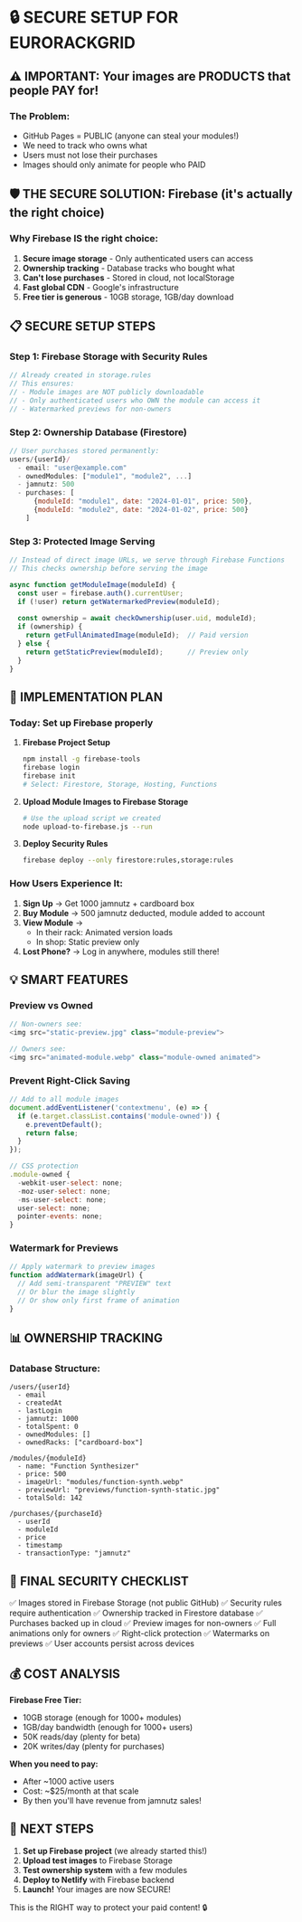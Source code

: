 # 🔒 SECURE SETUP FOR EURORACKGRID

## ⚠️ IMPORTANT: Your images are PRODUCTS that people PAY for!

### The Problem:
- GitHub Pages = PUBLIC (anyone can steal your modules!)
- We need to track who owns what
- Users must not lose their purchases
- Images should only animate for people who PAID

## 🛡️ THE SECURE SOLUTION: Firebase (it's actually the right choice)

### Why Firebase IS the right choice:
1. **Secure image storage** - Only authenticated users can access
2. **Ownership tracking** - Database tracks who bought what
3. **Can't lose purchases** - Stored in cloud, not localStorage
4. **Fast global CDN** - Google's infrastructure
5. **Free tier is generous** - 10GB storage, 1GB/day download

## 📋 SECURE SETUP STEPS

### Step 1: Firebase Storage with Security Rules
```javascript
// Already created in storage.rules
// This ensures:
// - Module images are NOT publicly downloadable
// - Only authenticated users who OWN the module can access it
// - Watermarked previews for non-owners
```

### Step 2: Ownership Database (Firestore)
```javascript
// User purchases stored permanently:
users/{userId}/
  - email: "user@example.com"
  - ownedModules: ["module1", "module2", ...]
  - jamnutz: 500
  - purchases: [
      {moduleId: "module1", date: "2024-01-01", price: 500},
      {moduleId: "module2", date: "2024-01-02", price: 500}
    ]
```

### Step 3: Protected Image Serving
```javascript
// Instead of direct image URLs, we serve through Firebase Functions
// This checks ownership before serving the image

async function getModuleImage(moduleId) {
  const user = firebase.auth().currentUser;
  if (!user) return getWatermarkedPreview(moduleId);
  
  const ownership = await checkOwnership(user.uid, moduleId);
  if (ownership) {
    return getFullAnimatedImage(moduleId);  // Paid version
  } else {
    return getStaticPreview(moduleId);      // Preview only
  }
}
```

## 🚀 IMPLEMENTATION PLAN

### Today: Set up Firebase properly
1. **Firebase Project Setup**
   ```bash
   npm install -g firebase-tools
   firebase login
   firebase init
   # Select: Firestore, Storage, Hosting, Functions
   ```

2. **Upload Module Images to Firebase Storage**
   ```bash
   # Use the upload script we created
   node upload-to-firebase.js --run
   ```

3. **Deploy Security Rules**
   ```bash
   firebase deploy --only firestore:rules,storage:rules
   ```

### How Users Experience It:

1. **Sign Up** → Get 1000 jamnutz + cardboard box
2. **Buy Module** → 500 jamnutz deducted, module added to account
3. **View Module** → 
   - In their rack: Animated version loads
   - In shop: Static preview only
4. **Lost Phone?** → Log in anywhere, modules still there!

## 💡 SMART FEATURES

### Preview vs Owned
```javascript
// Non-owners see:
<img src="static-preview.jpg" class="module-preview">

// Owners see:
<img src="animated-module.webp" class="module-owned animated">
```

### Prevent Right-Click Saving
```javascript
// Add to all module images
document.addEventListener('contextmenu', (e) => {
  if (e.target.classList.contains('module-owned')) {
    e.preventDefault();
    return false;
  }
});

// CSS protection
.module-owned {
  -webkit-user-select: none;
  -moz-user-select: none;
  -ms-user-select: none;
  user-select: none;
  pointer-events: none;
}
```

### Watermark for Previews
```javascript
// Apply watermark to preview images
function addWatermark(imageUrl) {
  // Add semi-transparent "PREVIEW" text
  // Or blur the image slightly
  // Or show only first frame of animation
}
```

## 📊 OWNERSHIP TRACKING

### Database Structure:
```
/users/{userId}
  - email
  - createdAt
  - lastLogin
  - jamnutz: 1000
  - totalSpent: 0
  - ownedModules: []
  - ownedRacks: ["cardboard-box"]
  
/modules/{moduleId}
  - name: "Function Synthesizer"
  - price: 500
  - imageUrl: "modules/function-synth.webp"
  - previewUrl: "previews/function-synth-static.jpg"
  - totalSold: 142
  
/purchases/{purchaseId}
  - userId
  - moduleId
  - price
  - timestamp
  - transactionType: "jamnutz"
```

## 🔐 FINAL SECURITY CHECKLIST

✅ Images stored in Firebase Storage (not public GitHub)
✅ Security rules require authentication
✅ Ownership tracked in Firestore database
✅ Purchases backed up in cloud
✅ Preview images for non-owners
✅ Full animations only for owners
✅ Right-click protection
✅ Watermarks on previews
✅ User accounts persist across devices

## 💰 COST ANALYSIS

**Firebase Free Tier:**
- 10GB storage (enough for 1000+ modules)
- 1GB/day bandwidth (enough for 1000+ users)
- 50K reads/day (plenty for beta)
- 20K writes/day (plenty for purchases)

**When you need to pay:** 
- After ~1000 active users
- Cost: ~$25/month at that scale
- By then you'll have revenue from jamnutz sales!

## 🎯 NEXT STEPS

1. **Set up Firebase project** (we already started this!)
2. **Upload test images** to Firebase Storage
3. **Test ownership system** with a few modules
4. **Deploy to Netlify** with Firebase backend
5. **Launch!** Your images are now SECURE!

This is the RIGHT way to protect your paid content! 🔒